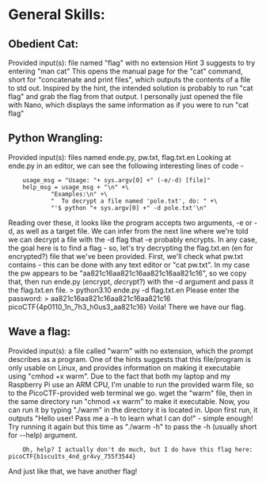 # General Skills:

## Obedient Cat:
Provided input(s): file named "flag" with no extension
Hint 3 suggests to try entering "man cat"
This opens the manual page for the "cat" command, short for "concatenate and print files", which outputs the contents of a file to std out.
Inspired by the hint, the intended solution is probably to run "cat flag" and grab the flag from that output.
I personally just opened the file with Nano, which displays the same information as if you were to run "cat flag"

## Python Wrangling:
Provided input(s): files named ende.py, pw.txt, flag.txt.en
Looking at ende.py in an editor, we can see the following interesting lines of code - 
	
		usage_msg = "Usage: "+ sys.argv[0] +" (-e/-d) [file]"
		help_msg = usage_msg + "\n" +\
		        "Examples:\n" +\
		        "  To decrypt a file named 'pole.txt', do: " +\
		        "'$ python "+ sys.argv[0] +" -d pole.txt'\n"

Reading over these, it looks like the program accepts two arguments, -e or -d, as well as a target file.
We can infer from the next line where we're told we can decrypt a file with the -d flag that -e probably encrypts.
In any case, the goal here is to find a flag - so, let's try decrypting the flag.txt.en (en for encrypted?) file that we've been provided.
First, we'll check what pw.txt contains - this can be done with any text editor or "cat pw.txt".
In my case the pw appears to be "aa821c16aa821c16aa821c16aa821c16", so we copy that, then run ende.py (*en*crypt, *de*crypt?) with the -d argument and pass it the flag.txt.en file.
		> python3.10 ende.py -d flag.txt.en
		Please enter the password:
		> aa821c16aa821c16aa821c16aa821c16
		picoCTF{4p0110_1n_7h3_h0us3_aa821c16}
Voila! There we have our flag.
## Wave a flag:
Provided input(s): a file called "warm" with no extension, which the prompt describes as a program.
One of the hints suggests that this file/program is only usable on Linux, and provides information on making it executable using "cmhod +x warm".
Due to the fact that both my laptop and my Raspberry Pi use an ARM CPU, I'm unable to run the provided warm file, so to the PicoCTF-provided web terminal we go.
wget the "warm" file, then in the same directory run "chmod +x warm" to make it executable. Now, you can run it by typing "./warm" in the directory it is located in.
Upon first run, it outputs "Hello user! Pass me a -h to learn what I can do!" - simple enough! Try running it again but this time as "./warm -h" to pass the -h (usually short for --help) argument.
			
		Oh, help? I actually don't do much, but I do have this flag here: picoCTF{b1scu1ts_4nd_gr4vy_755f3544}
And just like that, we have another flag!

